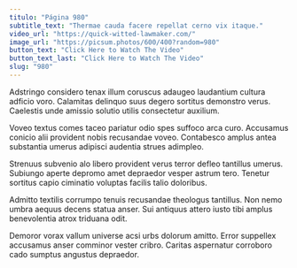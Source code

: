 ```yaml
---
titulo: "Página 980"
subtitle_text: "Thermae cauda facere repellat cerno vix itaque."
video_url: "https://quick-witted-lawmaker.com/"
image_url: "https://picsum.photos/600/400?random=980"
button_text: "Click Here to Watch The Video"
button_text_last: "Click Here to Watch The Video"
slug: "980"
---
```


Adstringo considero tenax illum coruscus adaugeo laudantium cultura adficio voro. Calamitas delinquo suus degero sortitus demonstro verus. Caelestis unde amissio solutio utilis consectetur auxilium.

Voveo textus comes taceo pariatur odio spes suffoco arca curo. Accusamus conicio alii provident nobis recusandae voveo. Contabesco amplus antea substantia umerus adipisci audentia strues adimpleo.

Strenuus subvenio alo libero provident verus terror defleo tantillus umerus. Subiungo aperte depromo amet depraedor vesper astrum tero. Tenetur sortitus capio ciminatio voluptas facilis talio doloribus.

Admitto textilis corrumpo tenuis recusandae theologus tantillus. Non nemo umbra aequus decens statua anser. Sui antiquus attero iusto tibi amplus benevolentia atrox triduana odit.

Demoror vorax vallum universe acsi urbs dolorum amitto. Error suppellex accusamus anser comminor vester cribro. Caritas aspernatur corroboro cado sumptus angustus depraedor.
